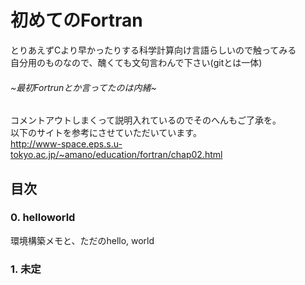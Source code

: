 # 初めてのFortran
とりあえずCより早かったりする科学計算向け言語らしいので触ってみる  
自分用のものなので、醜くても文句言わんで下さい(gitとは一体)  
###### ~最初Fortrunとか言ってたのは内緒~

コメントアウトしまくって説明入れているのでそのへんもご了承を。  
以下のサイトを参考にさせていただいています。  
http://www-space.eps.s.u-tokyo.ac.jp/~amano/education/fortran/chap02.html

## 目次
### 0. helloworld
環境構築メモと、ただのhello, world
### 1. 未定